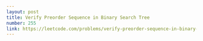 ```yaml
---
layout: post
title: Verify Preorder Sequence in Binary Search Tree
number: 255
link: https://leetcode.com/problems/verify-preorder-sequence-in-binary-search-tree
---
```

